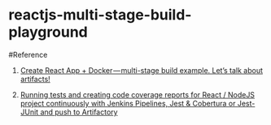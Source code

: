 # reactjs-multi-stage-build-playground


#Reference

1. [Create React App + Docker — multi-stage build example. Let’s talk about artifacts!](https://medium.com/@shakyShane/lets-talk-about-docker-artifacts-27454560384f)

2. [Running tests and creating code coverage reports for React / NodeJS project continuously with Jenkins Pipelines, Jest & Cobertura or Jest-JUnit and push to Artifactory
](https://medium.com/@elisegev/running-tests-and-creating-code-coverage-reports-for-react-nodejs-project-continuously-with-60312b6a2dd0)